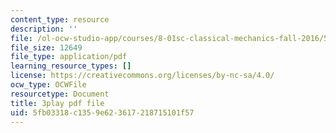 ```yaml
---
content_type: resource
description: ''
file: /ol-ocw-studio-app/courses/8-01sc-classical-mechanics-fall-2016/5fb03318c1359e623617218715101f57_7Kq8BINVDiw.pdf
file_size: 12649
file_type: application/pdf
learning_resource_types: []
license: https://creativecommons.org/licenses/by-nc-sa/4.0/
ocw_type: OCWFile
resourcetype: Document
title: 3play pdf file
uid: 5fb03318-c135-9e62-3617-218715101f57
---
```

